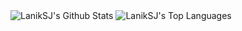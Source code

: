 <!--
### Hi there 👋
-->

<img align="center" alt="LanikSJ's Github Stats" src="https://github-readme-stats.vercel.app/api?username=LanikSJ&show_icons=true&theme=tokyonight&include_all_commits=true&hide_border=true" /> <img align="center" alt="LanikSJ's Top Languages" src="https://github-readme-stats.vercel.app/api/top-langs/?username=LanikSJ&show_icons=true&theme=tokyonight&hide_border=true&langs_count=5">

<!--
**LanikSJ/LanikSJ** is a ✨ _special_ ✨ repository because its `README.md` (this file) appears on your GitHub profile.

Here are some ideas to get you started:

- 🔭 I’m currently working on ...
- 🌱 I’m currently learning ...
- 👯 I’m looking to collaborate on ...
- 🤔 I’m looking for help with ...
- 💬 Ask me about ...
- 📫 How to reach me: ...
- 😄 Pronouns: ...
- ⚡ Fun fact: ...
-->
